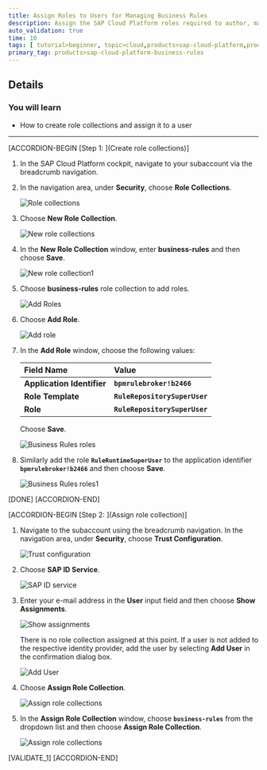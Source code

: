 ```yaml
---
title: Assign Roles to Users for Managing Business Rules
description: Assign the SAP Cloud Platform roles required to author, manage and deploy business rules.
auto_validation: true
time: 10
tags: [ tutorial>beginner, topic>cloud,products>sap-cloud-platform,products>sap-cloud-platform-for-the-cloud-foundry-environment]
primary_tag: products>sap-cloud-platform-business-rules
---
```


## Details
### You will learn
  - How to create role collections and assign it to a user

---

[ACCORDION-BEGIN [Step 1: ](Create role collections)]

1. In the SAP Cloud Platform cockpit, navigate to your subaccount via the breadcrumb navigation.

2. In the navigation area, under **Security**, choose **Role Collections**.

    ![Role collections](assign_roles01.png)

3. Choose **New Role Collection**.

    ![New role collections](assign_roles02.png)

4. In the **New Role Collection** window, enter **business-rules** and then choose **Save**.

    ![New role collection1](assign_role03.png)

5. Choose **business-rules** role collection to add roles.

    ![Add Roles](assign_role04.png)

6. Choose **Add Role**.

    ![Add role](assign_role05.png)

7. In the **Add Role** window, choose the following values:

    |  Field Name     | Value
    |  :------------- | :-------------
    |  **Application Identifier**           | **`bpmrulebroker!b2466`**
    |  **Role Template**           | **`RuleRepositorySuperUser`**
    |  **Role**           | **`RuleRepositorySuperUser`**

    Choose **Save**.

    ![Business Rules roles](assign_role06.png)

8. Similarly add the role **`RuleRuntimeSuperUser`** to the application identifier **`bpmrulebroker!b2466`** and then choose **Save**.

    ![Business Rules roles1](assign_role06_1.png)

[DONE]
[ACCORDION-END]

[ACCORDION-BEGIN [Step 2: ](Assign role collection)]

1. Navigate to the subaccount using the breadcrumb navigation. In the navigation area, under **Security**, choose **Trust Configuration**.

    ![Trust configuration](trust_config01.png)

2. Choose **SAP ID Service**.

    ![SAP ID service](trust_config02.png)

3. Enter your e-mail address in the **User** input field and then choose **Show Assignments**.

    ![Show assignments](trust_config03.png)

    There is no role collection assigned at this point. If a user is not added to the respective identity provider, add the user by selecting **Add User** in the confirmation dialog box.

    ![Add User](trust_config03_1.png)

4. Choose **Assign Role Collection**.

    ![Assign role collections](trust_config04.png)

5. In the **Assign Role Collection** window, choose **`business-rules`** from the dropdown list and then choose **Assign Role Collection**.

    ![Assign role collections](trust_config05.png)


[VALIDATE_1]
[ACCORDION-END]

